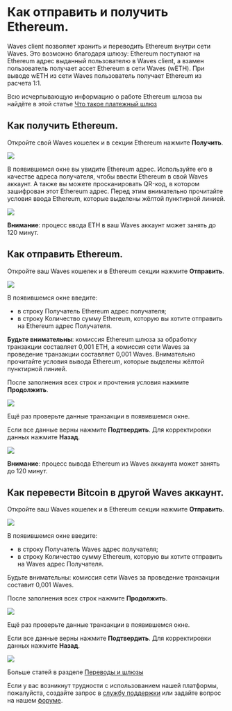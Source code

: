 # **Как отправить и получить Ethereum**.

Waves client позволяет хранить и переводить Ethereum внутри сети Waves. Это возможно благодаря шлюзу: Ethereum поступают на Ethereum адрес выданный пользователю в Waves client, а взамен пользователь получает ассет Ethereum в сети Waves (wETH). При выводе wETH из сети Waves пользователь получает Ethereum из расчета 1:1.

Всю исчерпывающую информацию о работе Ethereum шлюза вы найдёте в этой статье [Что такое платежный шлюз](/waves-client/frequently-asked-questions-faq/transfers-and-gateways/payment-gateway.md)

## **Как получить Ethereum**.

Откройте свой Waves кошелек и в секции Ethereum нажмите **Получить**.

![](/_assets/ethereum_transfers_01.png)

В появившемся окне вы увидите Ethereum адрес.
Используйте его в качестве адреса получателя, чтобы ввести Ethereum в свой Waves аккаунт.
А также вы можете просканировать QR-код, в котором зашифрован этот Ethereum адрес.
Перед этим внимательно прочитайте условия ввода Ethereum, которые выделены жёлтой пунктирной линией.

![](/_assets/ethereum_transfers_02.png)

**Внимание**: процесс ввода ETH в ваш Waves аккаунт может занять до 120 минут.

## **Как отправить Ethereum**.

Откройте ваш Waves кошелек и в Ethereum секции нажмите **Отправить**.

![](/_assets/ethereum_transfers_01.png)

В появившемся окне введите:

- в строку Получатель Ethereum адрес получателя;
- в строку Количество сумму Ethereum, которую вы хотите отправить на Ethereum адрес Получателя.

**Будьте внимательны**: комиссия Ethereum шлюза за обработку транзакции составляет 0,001 ETH, а комиссия сети Waves за проведение транзакции составляет 0,001 Waves.
Внимательно прочитайте условия вывода Ethereum, которые выделены жёлтой пунктирной линией.

После заполнения всех строк и прочтения условия нажмите **Продолжить**.

![](/_assets/ethereum_transfers_04.png)

Ещё раз проверьте данные транзакции в появившемся окне.

Если все данные верны нажмите **Подтвердить**. Для корректировки данных нажмите **Назад**.

![](/_assets/ethereum_transfers_05.png)

**Внимание**: процесс вывода Ethereum из Waves аккаунта может занять до 120 минут.

## **Как перевести Bitcoin в другой Waves аккаунт**.

Откройте ваш Waves кошелек и в Ethereum секции нажмите **Отправить**.

![](/_assets/ethereum_transfers_01.png)

В появившемся окне введите:

- в строку Получатель Waves адрес получателя;
- в строку Количество сумму Ethereum, которую вы хотите отправить на Waves адрес Получателя.

Будьте внимательны: комиссия сети Waves за проведение транзакции составит 0,001 Waves.

После заполнения всех строк нажмите **Продолжить**.

![](/_assets/ethereum_transfers_07.png)

Ещё раз проверьте данные транзакции в появившемся окне.

Если все данные верны нажмите **Подтвердить**. Для корректировки данных нажмите **Назад**.

![](/_assets/ethereum_transfers_08.png)

Больше статей в разделе [Переводы и шлюзы](/waves-client/wallet-management.md)

Если у вас возникнут трудности с использованием нашей платформы, пожалуйста, создайте запрос в [службу поддержки](https://support.wavesplatform.com/) или задайте вопрос на нашем [форуме](https://forum.wavesplatform.com/).

